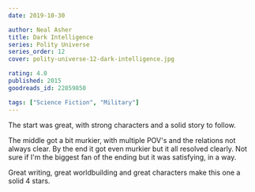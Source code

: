 ```yaml
---
date: 2019-10-30

author: Neal Asher
title: Dark Intelligence
series: Polity Universe
series_order: 12
cover: polity-universe-12-dark-intelligence.jpg

rating: 4.0
published: 2015
goodreads_id: 22859850

tags: ["Science Fiction", "Military"]
---
```


The start was great, with strong characters and a solid story to follow.

<!--more-->

The middle got a bit murkier, with multiple POV's and the relations not always clear. By the end it got even murkier but it all resolved clearly. Not sure if I'm the biggest fan of the ending but it was satisfying, in a way.

Great writing, great worldbuilding and great characters make this one a solid 4 stars.
